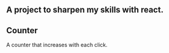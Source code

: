 ## A project to sharpen my skills with react.

## Counter
A counter that increases with each click.

